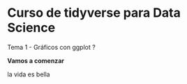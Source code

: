 # Curso de tidyverse para Data Science

Tema 1 - Gráficos con ggplot ?

**Vamos a comenzar**

la vida es bella



